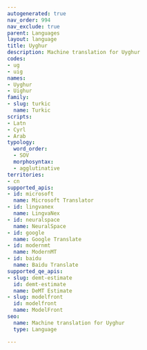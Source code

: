 ```yaml
---
autogenerated: true
nav_order: 994
nav_exclude: true
parent: Languages
layout: language
title: Uyghur
description: Machine translation for Uyghur
codes:
- ug
- uig
names:
- Uyghur
- Uighur
family:
- slug: turkic
  name: Turkic
scripts:
- Latn
- Cyrl
- Arab
typology:
  word_order:
  - SOV
  morphosyntax:
  - agglutinative
territories:
- cn
supported_apis:
- id: microsoft
  name: Microsoft Translator
- id: lingvanex
  name: LingvaNex
- id: neuralspace
  name: NeuralSpace
- id: google
  name: Google Translate
- id: modernmt
  name: ModernMT
- id: baidu
  name: Baidu Translate
supported_qe_apis:
- slug: demt-estimate
  id: demt-estimate
  name: DeMT Estimate
- slug: modelfront
  id: modelfront
  name: ModelFront
seo:
  name: Machine translation for Uyghur
  type: Language

---
```


